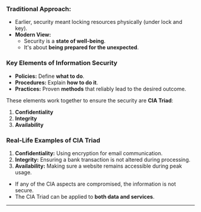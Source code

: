### **Traditional Approach:**

- Earlier, security meant locking resources physically (under lock and key).
- **Modern View:**
    - Security is a **state of well-being**.
    - It's about **being prepared for the unexpected**.

### **Key Elements of Information Security**

- **Policies:** Define **what to do**.
- **Procedures:** Explain **how to do it**.
- **Practices:** Proven **methods** that reliably lead to the desired outcome.

These elements work together to ensure the security are **CIA Triad**:

1. **Confidentiality**
2. **Integrity**
3. **Availability**

### **Real-Life Examples of CIA Triad**

1. **Confidentiality:** Using encryption for email communication.
2. **Integrity:** Ensuring a bank transaction is not altered during processing.
3. **Availability:** Making sure a website remains accessible during peak usage.

- If any of the CIA aspects are compromised, the information is not secure.
- The CIA Triad can be applied to **both data and services**.

---

